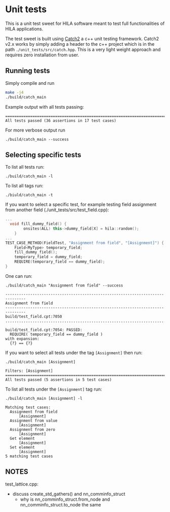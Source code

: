 # Unit tests

This is a unit test sweet for HILA software meant to test full functionalities of HILA applications.

The test sweet is built using [Catch2](https://github.com/catchorg/Catch2/tree/v2.x) a c++ unit testing framework. Catch2 v2.x works by simply adding a header to the c++ project which is in the path `./unit_tests/src/catch.hpp`. This is a very light weight approach and requires zero installation from user.

## Running tests

Simply compile and run

```bash
make -j4
./build/catch_main
```

Example output with all tests passing:

```
===============================================================================
All tests passed (36 assertions in 17 test cases)
```

For more verbose output run

    ./build/catch_main --success

## Selecting specific tests

To list all tests run:

    ./build/catch_main -l

To list all tags run:

    ./biuld/catch_main -t

If you want to select a specific test, for example testing field assignment from another field (./unit_tests/src/test_field.cpp):

```c++
...
  void fill_dummy_field() {
        onsites(ALL) this->dummy_field[X] = hila::random();
    }
...
TEST_CASE_METHOD(FieldTest, "Assignment from field", "[Assignment]") {
    Field<MyType> temporary_field;
    fill_dummy_field();
    temporary_field = dummy_field;
    REQUIRE(temporary_field == dummy_field);
}
```

One can run:

    ./build/catch_main "Assignment from field" --success


```
-------------------------------------------------------------------------------
Assignment from field
-------------------------------------------------------------------------------
build/test_field.cpt:7050
...............................................................................

build/test_field.cpt:7054: PASSED:
  REQUIRE( temporary_field == dummy_field )
with expansion:
  {?} == {?}
```

If you want to select all tests under the tag `[Assignment]` then run:

    ./build/catch_main [Assignment]

```
Filters: [Assignment]
===============================================================================
All tests passed (5 assertions in 5 test cases)
```

To list all tests under the `[Assignment]` tag run:

    ./build/catch_main [Assignment] -l

```
Matching test cases:
  Assignment from field
      [Assignment]
  Assignment from value
      [Assignment]
  Assignment from zero
      [Assignment]
  Get element
      [Assignment]
  Set element
      [Assignment]
5 matching test cases
```

## NOTES

test_lattice.cpp:

- discuss create_std_gathers() and nn_comminfo_struct
    - why is nn_comminfo_struct.from_node and nn_comminfo_struct.to_node the same